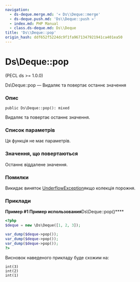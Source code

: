 ```yaml
---
navigation:
  - ds-deque.merge.md: '« Ds\\Deque::merge'
  - ds-deque.push.md: 'Ds\\Deque::push »'
  - index.md: PHP Manual
  - class.ds-deque.md: Ds\\Deque
title: 'Ds\\Deque::pop'
origin_hash: ddf652f5224dc9f1fa9671347921941ca401ea50
---
```

# Ds\\Deque::pop

(PECL ds >= 1.0.0)

Ds\\Deque::pop — Видаляє та повертає останнє значення

### Опис

```methodsynopsis
public Ds\Deque::pop(): mixed
```

Видаляє та повертає останнє значення.

### Список параметрів

Ця функція не має параметрів.

### Значення, що повертаються

Останнє віддалене значення.

### Помилки

Викидає виняток [UnderflowException](class.underflowexception.md)якщо колекція порожня.

### Приклади

**Пример #1 Пример использования**Ds\\Deque::pop()\*\*\*\*

```php
<?php
$deque = new \Ds\Deque([1, 2, 3]);

var_dump($deque->pop());
var_dump($deque->pop());
var_dump($deque->pop());
?>
```

Висновок наведеного прикладу буде схожим на:

```
int(3)
int(2)
int(1)
```
